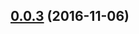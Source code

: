 <a name="0.0.3"></a>
## [0.0.3](https://github.com/ellerbrock/error-log-exit/compare/v0.0.3...v0.0.3) (2016-11-06)




